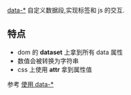 [data-*](https://developer.mozilla.org/en-US/docs/Web/HTML/Global_attributes/data-*) 自定义数据段,实现标签和 js 的交互.

## 特点

* dom 的 **dataset** 上拿到所有 data 属性
* 数值会被转换为字符串
* css 上使用 **attr** 拿到属性值
  
 参考 [使用 data-*](https://developer.mozilla.org/en-US/docs/Web/HTML/Global_attributes/data-*)

<!-- add demo -->